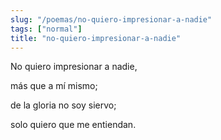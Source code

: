 ```yaml
---
slug: "/poemas/no-quiero-impresionar-a-nadie"
tags: ["normal"]
title: "no-quiero-impresionar-a-nadie"
---
```

No quiero impresionar a nadie,

más que a mí mismo;

de la gloria no soy siervo;

solo quiero que me entiendan.